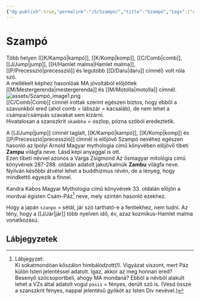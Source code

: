 ```yaml
---
{"dg-publish":true,"permalink":"/S/Szampó/","title":"Szampó","tags":["dg_uploaded"],"created":"2023-10-10T03:42","updated":"2023-11-08T04:16"}
---
```



# Szampó

Több helyen ([[K/Kampó\|kampó]], [[K/Komp\|komp]], [[C/Comb\|comb]], [[J/Jump\|jump]], [[H/Hamlet malma\|Hamlet malma]], [[P/Precesszió\|precesszió]] és legutóbb [[D/Daru\|daru]] címnél) volt róla szó.  
A mellékelt képhez hasonlóak MA jóvoltából előjöttek [[M/Mestergerenda\|mestergerenda]] és [[M/Motolla\|motolla]] címnél.  
![assets/Szampó_image1.png](/img/user/S/assets/Szamp%C3%B3_image1.png)  
[[C/Comb\|Comb]] címnél írottak szerint egészen biztos, hogy ebből a szavunkból ered (ahol comb = lábszár = kacsaláb), de nem lehet a csámpa/csámpás szavakat sem kizárni.  
Hivatalosan a szanszkrit `skambha` = oszlop, pózna szóból eredeztetik.  

A [[J/Jump\|jump]] címnél taglalt, [[K/Kampó\|kampó]], [[K/Komp\|komp]] és [[P/Precesszió\|precesszió]] címnél is előjövő Szampó nevéhez egészen hasonló az Ipolyi Arnold Magyar mythologia című könyvében előjövő tibeti **Zampu** világfa neve. Lásd képi anyaggal is ott.  
Ezen tibeti névvel azonos a Varga Zsigmond Az ősmagyar mitológia című könyvének 287-288. oldalán adatolt jakut/kalmük **Zambu** világfa neve. Nyilván későbbi átvétel lehet a buddhizmus révén, de a lényeg, hogy mindkettő egyezik a finnel.  

Kandra Kabos Magyar Mythologia című könyvének 33. oldalán előjön a mordvai égisten Csám-Páz[^1] neve, mely szintén hasonló ezekhez.  

Hogy a japán `szanpo` = sétál, jár szó tartható-e a fentiekhez, nem tudni. Az tény, hogy a [[J/Jár\|jár]] több nyelven idő, év, azaz kozmikus-Hamlet malma vonatkozású.  

## Lábjegyzetek

[^1]: Lábjegyzet:  
Ki sokatmondóan kőszálon himbálódzott(!). Vigyázat viszont, mert Páz külön Isten jelentéssel adatolt. Igaz, akkor az meg honnan ered? Besenyő szócsoportbeli, ahogy MA mondaná? Ebből a névből alakult lehet a VZs által adatolt vogul `pasis` = fényes, derült szó is. (Vesd össze a szanszkrit fényes, nappal jelentésű gyököt az Isten Div nevével.)  